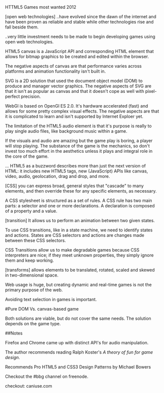HTTML5 Games most wanted
2012

[open web technologies] ..have evolved since the dawn of the
internet and have been proven as reliable and stable while other
technologies rise and fall beside them.

..very little investment needs to be made to begin developing
games using open web technologies.


HTML5 canvas is a JavaScript API and corresponding HTML element
that allows for bitmap graphics to be created and edited within
the browser.

The negative aspects of canvas are that performance varies across
platforms and animation functionality isn't built in.

SVG is a 2D solution that used the document object model (DOM) to
produce and manager vector graphics. The negative aspects of SVG
are that it isn't as popular as canvas and that it doesn't cope as
well with pixel-perfect precision.

WebGl is based on OpenGl ES 2.0. It's hardware accelerated (fast)
and allows for some pretty complex visual effects. The negative
aspects are that it is complicated to learn and isn't supported by
Internet Exploer yet.

The limitation of the HTML5 audio element is that it's purpose is
really to play single audio files, like background music within a
game.


If the visuals and audio are amazing but the game play is boring,
a player will stop playing. The substance of the game is the
mechanics, so don't invest too much effort in the aesthetics
unless it plays and integral role in the core of the game.

... HTML5 as a buzzword describes more than just the next version
of HTML: it includes new HTML5 tags, new (JavaScript) APIs like
canvas, video, audio, geolocation, drag and drop, and more.

[CSS] you can express broad, general styles that "cascade" to many
elements, and then override these for any specific elements, as
necessary.

A CSS stylesheet is structured as a set of rules. A CSS rule has
two main parts: a selector and one or more declarations. A
declaration is composed of a property and a value.

[transition] It allows us to perform an animation between two
given states.

To use CSS transitions, like in a state machine, we need to
identify states and actions. States are CSS selectors and actions
are changes made between these CSS selectors.

CSS Transitions allow us to make degradable  games because CSS
interpreters are nice; if they meet unknown properties, they
simply ignore them and keep working.

[transforms] allows elements to be translated, rotated, scaled and
skewed in two-dimensional space.

Web usage is huge, but creating dynamic and real-time games is not
the primary purpose of the web.

Avoiding text selection in games is important.

#Pure DOM Vs. canvas-based game

Both solutions are viable, but do not cover the same needs. The
solution depends on the game type.

##Notes

Firefox and Chrome came up with distinct API's for audio
manipulation.

The author recommends reading Ralph Koster's *A theory of fun for
game design*.

Recommends Pro HTML5 and CSS3 Design Patterns by Michael Bowers

Checkout the #bbg channel on freenode.

checkout: caniuse.com

